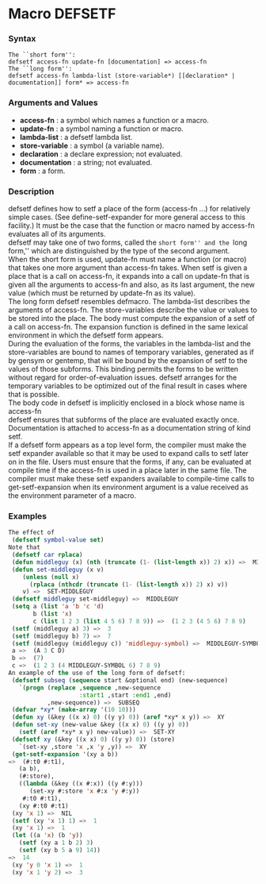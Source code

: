 <!-- Generated on 05/10/2020 by https://github.com/anto2oo/clhs-evolved -->

# Macro DEFSETF

### Syntax
`The ``short form'':`  
`defsetf access-fn update-fn [documentation] => access-fn`  
`The ``long form'':`  
`defsetf access-fn lambda-list (store-variable*) [[declaration* | documentation]] form* => access-fn`  


### Arguments and Values
- **access-fn** : a symbol which names a function or a macro.   
- **update-fn** : a symbol naming a function or macro.   
- **lambda-list** : a defsetf lambda list.   
- **store-variable** : a symbol (a variable name).   
- **declaration** : a declare expression; not evaluated.   
- **documentation** : a string; not evaluated.   
- **form** : a form.   


### Description
defsetf defines how to setf a place of the form (access-fn ...) for relatively simple cases. (See define-setf-expander for more general access to this facility.)  It must be the case that the function or macro named by access-fn evaluates all of its arguments.  
defsetf may take one of two forms, called the ``short form'' and the ``long form,'' which are distinguished by the type of the second argument.  
When the short form is used, update-fn must name a function (or macro) that takes one more argument than access-fn takes. When setf is given a place that is a call on access-fn, it expands into a call on update-fn that is given all the arguments to access-fn and also, as its last argument, the new value (which must be returned by update-fn as its value).  
The long form defsetf resembles defmacro. The lambda-list describes the arguments of access-fn. The store-variables describe the value  or values  to be stored into the place. The body must compute the expansion of a setf of a call on access-fn.  The expansion function is defined in the same lexical environment in which the defsetf form appears.  
During the evaluation of the forms, the variables in the lambda-list and the store-variables are bound to names of temporary variables, generated as if by gensym or gentemp, that will be bound by the expansion of setf to the values of those subforms. This binding permits the forms to be written without regard for order-of-evaluation issues. defsetf arranges for the temporary variables to be optimized out of the final result in cases where that is possible.  
 The body code in defsetf is implicitly enclosed in a block whose name is access-fn  
defsetf ensures that subforms of the place are evaluated exactly once.  
Documentation is attached to access-fn as a documentation string of kind setf.  
 If a defsetf form appears as a top level form, the compiler must make the setf expander available so that it may be used to expand calls to setf later on in the file. Users must ensure that the forms, if any, can be evaluated at compile time if the access-fn is used in a place later in the same file. The compiler must make these setf expanders available to compile-time calls to get-setf-expansion when its environment argument is a value received as the environment parameter of a macro.



### Examples
```lisp 
The effect of
 (defsetf symbol-value set)
Note that
 (defsetf car rplaca)
 (defun middleguy (x) (nth (truncate (1- (list-length x)) 2) x)) =>  MIDDLEGUY
 (defun set-middleguy (x v)
    (unless (null x)
      (rplaca (nthcdr (truncate (1- (list-length x)) 2) x) v))
    v) =>  SET-MIDDLEGUY
 (defsetf middleguy set-middleguy) =>  MIDDLEGUY
 (setq a (list 'a 'b 'c 'd)
       b (list 'x)
       c (list 1 2 3 (list 4 5 6) 7 8 9)) =>  (1 2 3 (4 5 6) 7 8 9)
 (setf (middleguy a) 3) =>  3
 (setf (middleguy b) 7) =>  7
 (setf (middleguy (middleguy c)) 'middleguy-symbol) =>  MIDDLEGUY-SYMBOL
 a =>  (A 3 C D)
 b =>  (7)
 c =>  (1 2 3 (4 MIDDLEGUY-SYMBOL 6) 7 8 9)
An example of the use of the long form of defsetf:
 (defsetf subseq (sequence start &optional end) (new-sequence)
   `(progn (replace ,sequence ,new-sequence
                    :start1 ,start :end1 ,end)
           ,new-sequence)) =>  SUBSEQ
 (defvar *xy* (make-array '(10 10)))
 (defun xy (&key ((x x) 0) ((y y) 0)) (aref *xy* x y)) =>  XY
 (defun set-xy (new-value &key ((x x) 0) ((y y) 0))
   (setf (aref *xy* x y) new-value)) =>  SET-XY
 (defsetf xy (&key ((x x) 0) ((y y) 0)) (store)
   `(set-xy ,store 'x ,x 'y ,y)) =>  XY
 (get-setf-expansion '(xy a b))
=>  (#:t0 #:t1),
   (a b),
   (#:store),
   ((lambda (&key ((x #:x)) ((y #:y))) 
      (set-xy #:store 'x #:x 'y #:y))
    #:t0 #:t1),
   (xy #:t0 #:t1)
 (xy 'x 1) =>  NIL
 (setf (xy 'x 1) 1) =>  1
 (xy 'x 1) =>  1
 (let ((a 'x) (b 'y))
   (setf (xy a 1 b 2) 3)
   (setf (xy b 5 a 9) 14))
=>  14
 (xy 'y 0 'x 1) =>  1
 (xy 'x 1 'y 2) =>  3
```
